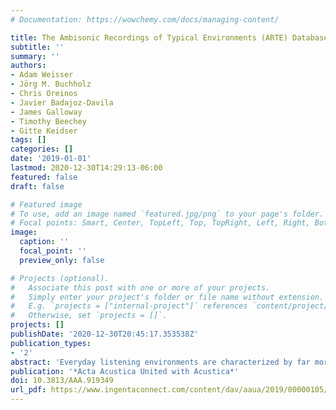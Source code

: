 ```yaml
---
# Documentation: https://wowchemy.com/docs/managing-content/

title: The Ambisonic Recordings of Typical Environments (ARTE) Database
subtitle: ''
summary: ''
authors:
- Adam Weisser
- Jörg M. Buchholz
- Chris Oreinos
- Javier Badajoz-Davila
- James Galloway
- Timothy Beechey
- Gitte Keidser
tags: []
categories: []
date: '2019-01-01'
lastmod: 2020-12-30T14:29:13-06:00
featured: false
draft: false

# Featured image
# To use, add an image named `featured.jpg/png` to your page's folder.
# Focal points: Smart, Center, TopLeft, Top, TopRight, Left, Right, BottomLeft, Bottom, BottomRight.
image:
  caption: ''
  focal_point: ''
  preview_only: false

# Projects (optional).
#   Associate this post with one or more of your projects.
#   Simply enter your project's folder or file name without extension.
#   E.g. `projects = ["internal-project"]` references `content/project/deep-learning/index.md`.
#   Otherwise, set `projects = []`.
projects: []
publishDate: '2020-12-30T20:45:17.353538Z'
publication_types:
- '2'
abstract: 'Everyday listening environments are characterized by far more complex spatial, spectral and temporal sound field distributions than the acoustic stimuli that are typically employed in controlled laboratory settings. As such, the reproduction of acoustic listening environments has become important for several research avenues related to sound perception, such as hearing loss rehabilitation, soundscapes, speech communication, auditory scene analysis, automatic scene classification, and room acoustics. However, the recordings of acoustic environments that are used as test material in these research areas are usually designed specifically for one study, or are provided in custom databases that cannot be universally adapted, beyond their original application. In this work we present the Ambisonic Recordings of Typical Environments (ARTE) database, which addresses several research needs simultaneously: realistic audio recordings that can be reproduced in 3D, 2D, or binaurally, with known acoustic properties, including absolute level and room impulse response. Multichannel higher-order ambisonic recordings of 13 realistic typical environments (e.g., office, cafe, dinner party, train station) were processed, acoustically analyzed, and subjectively evaluated to determine their perceived identity. The recordings are delivered in a generic format that may be reproduced with different hardware setups, and may also be used in binaural, or single-channel setups. Room impulse responses, as well as detailed acoustic analyses, of all environments supplement the recordings. The database is made open to the research community with the explicit intention to expand it in the future and include more scenes. '
publication: '*Acta Acustica United with Acustica*'
doi: 10.3813/AAA.919349
url_pdf: https://www.ingentaconnect.com/content/dav/aaua/2019/00000105/00000004/art00014
---
```


